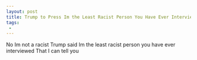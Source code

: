 ```yaml
---
layout: post
title: Trump to Press Im the Least Racist Person You Have Ever Interviewed
tags:
 -
---
```

No Im not a racist Trump said Im the least racist person you have ever interviewed That I can tell you
